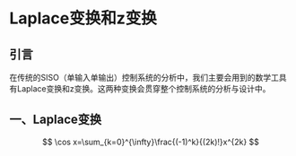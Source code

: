 # Laplace变换和z变换
## 引言
在传统的SISO（单输入单输出）控制系统的分析中，我们主要会用到的数学工具有Laplace变换和z变换。这两种变换会贯穿整个控制系统的分析与设计中。

## 一、Laplace变换
$$
\cos x=\sum_{k=0}^{\infty}\frac{(-1)^k}{(2k)!}x^{2k}
$$